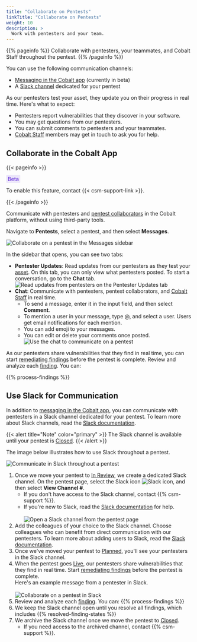 ```yaml
---
title: "Collaborate on Pentests"
linkTitle: "Collaborate on Pentests"
weight: 10
description: >
  Work with pentesters and your team.
---
```


{{% pageinfo %}}
Collaborate with pentesters, your teammates, and Cobalt Staff throughout the pentest.
{{% /pageinfo %}}

You can use the following communication channels:

- [Messaging in the Cobalt app](#collaborate-in-the-cobalt-app) (currently in beta)<!--, always available for your pentest on our platform.-->
- A [Slack channel](#use-slack-for-communication) dedicated for your pentest<!--, available until your pentest is [Closed](/platform-deep-dive/pentests/pentest-process/pentest-states/).-->

As our pentesters test your asset, they update you on their progress in real time. Here's what to expect:

- Pentesters report vulnerabilities that they discover in your software.
- You may get questions from our pentesters.
- You can submit comments to pentesters and your teammates.
- [Cobalt Staff](/getting-started/glossary/#cobalt-staff) members may get in touch to ask you for help.

## Collaborate in the Cobalt App

{{< pageinfo >}}
<p><span style="color:#6633d9; font-weight:500; background-color: #ece6fa; padding: 2px 4px; border-radius: 2px;">Beta</span></p><p>To enable this feature, contact {{< csm-support-link >}}.</p>
{{< /pageinfo >}}

Communicate with pentesters and [pentest collaborators](/platform-deep-dive/collaboration/organization/user-roles/) in the Cobalt platform, without using third-party tools.

Navigate to **Pentests**, select a pentest, and then select **Messages**.

![Collaborate on a pentest in the Messages sidebar](/deepdive/MessagesSidebar.png "Collaborate on a pentest in the Messages sidebar")

In the sidebar that opens, you can see two tabs:

- **Pentester Updates**: Read updates from our pentesters as they test your [asset](/platform-deep-dive/assets/). On this tab, you can only view what pentesters posted. To start a conversation, go to the **Chat** tab.<br>
   ![Read updates from pentesters on the Pentester Updates tab](/deepdive/MessagesPentesterUpdates.png "Read updates from pentesters on the Pentester Updates tab")
- **Chat**: Communicate with pentesters, pentest collaborators, and [Cobalt Staff](/getting-started/glossary/#cobalt-staff) in real time.
  - To send a message, enter it in the input field, and then select **Comment**.
  - To mention a user in your message, type @, and select a user. Users get email notifications for each mention.
  - You can add emoji to your messages.
  - You can edit or delete your comments once posted.<br>
   ![Use the chat to communicate on a pentest](/deepdive/MessagesChat.png "Use the chat to communicate on a pentest")

As our pentesters share vulnerabilities that they find in real time, you can start [remediating findings](/platform-deep-dive/pentests/findings/remediate-findings/) before the pentest is complete. Review and analyze each [finding](/platform-deep-dive/pentests/findings/). You can:

{{% process-findings %}}

## Use Slack for Communication

In addition to [messaging in the Cobalt app](#collaborate-in-the-cobalt-app), you can communicate with pentesters in a Slack channel dedicated for your pentest. To learn more about Slack channels, read the [Slack documentation](https://slack.com/intl/en-gb/help/articles/360017938993-What-is-a-channel).

{{< alert title="Note" color="primary" >}}
The Slack channel is available until your pentest is [Closed](/platform-deep-dive/pentests/pentest-process/pentest-states/).
{{< /alert >}}

The image below illustrates how to use Slack throughout a pentest.

![Communicate in Slack throughout a pentest](/deepdive/PentestFlowWithSlack.png "Communicate in Slack throughout a pentest")

1. Once we move your pentest to [In Review](/platform-deep-dive/pentests/pentest-process/pentest-states/), we create a dedicated Slack channel. On the pentest page, select the Slack icon ![Slack icon](/icons/Slack.png "Slack icon"), and then select **View Channel #**.
    - If you don't have access to the Slack channel, contact {{% csm-support %}}.
    - If you're new to Slack, read the [Slack documentation](https://slack.com/intl/en-gb/help/categories/360000049043) for help.<br><br>
   ![Open a Slack channel from the pentest page](/deepdive/OpenSlackChannelFromPentest.png "Open a Slack channel from the pentest page")
1. Add the colleagues of your choice to the Slack channel. Choose colleagues who can benefit from direct communication with our pentesters. To learn more about adding users to Slack, read the [Slack documentation](https://slack.com/intl/en-gb/help/articles/201980108-Add-people-to-a-channel).
1. Once we've moved your pentest to [Planned](/platform-deep-dive/pentests/pentest-process/pentest-states/), you'll see your pentesters in the Slack channel.
1. When the pentest goes [Live](/platform-deep-dive/pentests/pentest-process/pentest-states/), our pentesters share vulnerabilities that they find in real time. Start [remediating findings](/platform-deep-dive/pentests/findings/remediate-findings/) before the pentest is complete.<br>Here's an example message from a pentester in Slack.<br><br>
    ![Collaborate on a pentest in Slack](/deepdive/SampleSlackFinding.png "Collaborate on a pentest in Slack")
1. Review and analyze each [finding](/platform-deep-dive/pentests/findings/). You can:
    {{% process-findings %}}
1. We keep the Slack channel open until you resolve all findings, which includes {{% resolved-finding-states %}}
1. We archive the Slack channel once we move the pentest to [Closed](/platform-deep-dive/pentests/findings/finding-states/).
    - If you need access to the archived channel, contact {{% csm-support %}}.
